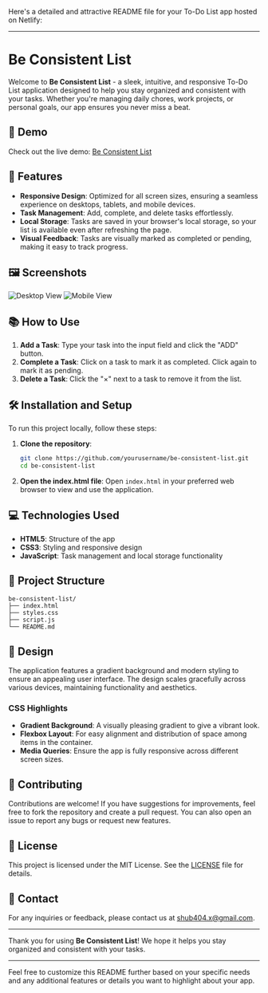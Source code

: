 Here's a detailed and attractive README file for your To-Do List app hosted on Netlify:

---

# Be Consistent List

Welcome to **Be Consistent List** - a sleek, intuitive, and responsive To-Do List application designed to help you stay organized and consistent with your tasks. Whether you're managing daily chores, work projects, or personal goals, our app ensures you never miss a beat.

## 🚀 Demo

Check out the live demo: [Be Consistent List](https://be-consistent-list.netlify.app/)

## 🌟 Features

- **Responsive Design**: Optimized for all screen sizes, ensuring a seamless experience on desktops, tablets, and mobile devices.
- **Task Management**: Add, complete, and delete tasks effortlessly.
- **Local Storage**: Tasks are saved in your browser's local storage, so your list is available even after refreshing the page.
- **Visual Feedback**: Tasks are visually marked as completed or pending, making it easy to track progress.

## 🖼️ Screenshots

![Desktop View](screenshots/desktop.png)
![Mobile View](screenshots/mobile.png)

## 📚 How to Use

1. **Add a Task**: Type your task into the input field and click the "ADD" button.
2. **Complete a Task**: Click on a task to mark it as completed. Click again to mark it as pending.
3. **Delete a Task**: Click the "×" next to a task to remove it from the list.

## 🛠️ Installation and Setup

To run this project locally, follow these steps:

1. **Clone the repository**:
    ```sh
    git clone https://github.com/yourusername/be-consistent-list.git
    cd be-consistent-list
    ```

2. **Open the index.html file**:
    Open `index.html` in your preferred web browser to view and use the application.

## 💻 Technologies Used

- **HTML5**: Structure of the app
- **CSS3**: Styling and responsive design
- **JavaScript**: Task management and local storage functionality

## 📂 Project Structure

```
be-consistent-list/
├── index.html
├── styles.css
├── script.js
└── README.md
```

## 🎨 Design

The application features a gradient background and modern styling to ensure an appealing user interface. The design scales gracefully across various devices, maintaining functionality and aesthetics.

### CSS Highlights

- **Gradient Background**: A visually pleasing gradient to give a vibrant look.
- **Flexbox Layout**: For easy alignment and distribution of space among items in the container.
- **Media Queries**: Ensure the app is fully responsive across different screen sizes.

## 🤝 Contributing

Contributions are welcome! If you have suggestions for improvements, feel free to fork the repository and create a pull request. You can also open an issue to report any bugs or request new features.

## 📄 License

This project is licensed under the MIT License. See the [LICENSE](LICENSE) file for details.

## 📧 Contact

For any inquiries or feedback, please contact us at shub404.x@gmail.com.

---

Thank you for using **Be Consistent List**! We hope it helps you stay organized and consistent with your tasks.

---

Feel free to customize this README further based on your specific needs and any additional features or details you want to highlight about your app.
